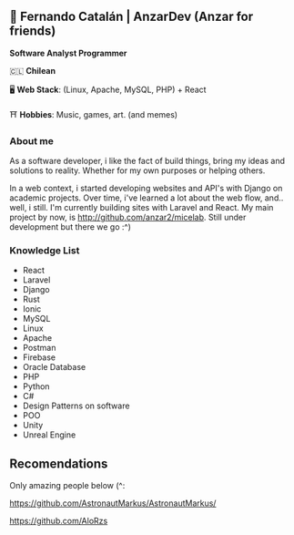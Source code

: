 ## 🗿 Fernando Catalán | AnzarDev (Anzar for friends)
**Software Analyst Programmer**

🇨🇱 **Chilean**

🖥️ **Web Stack**: (Linux, Apache, MySQL, PHP) + React

⛩️ **Hobbies**: Music, games, art. (and memes)

### About me
As a software developer, i like the fact of build things, bring my ideas and solutions to reality. Whether for my own purposes or helping others.

In a web context, i started developing websites and API's with Django on academic projects. Over time, i've learned a lot about the web flow, and.. well, i still.
I'm currently building sites with Laravel and React. My main project by now, is http://github.com/anzar2/micelab. Still under development but there we go :^)

### Knowledge List
* React
* Laravel
* Django
* Rust
* Ionic
* MySQL
* Linux
* Apache
* Postman
* Firebase
* Oracle Database
* PHP
* Python
* C#
* Design Patterns on software
* POO
* Unity
* Unreal Engine

## Recomendations
Only amazing people below (^:

https://github.com/AstronautMarkus/AstronautMarkus/

https://github.com/AloRzs
